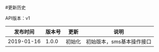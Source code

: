 #更新历史

API版本：v1

| 发布时间   | 版本号 | 更新     | 说明                                                         |
| ---------- | ------ | -------- | ------------------------------------------------------------ |
| 2019-01-16 | 1.0.0  | 初始化   | 初始版本，sms基本操作接口                                     |
